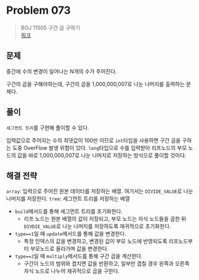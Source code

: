 # Problem 073

> BOJ 11505 구간 곱 구하기
> <br/>
> [링크](https://www.acmicpc.net/problem/11505)

## 문제

중간에 수의 변경이 일어나는 N개의 수가 주어진다.

구간의 곱을 구해야하는데, 구간의 곱을 1,000,000,007로 나눈 나머지를 출력하는 문제다.

## 풀이

`세그먼트 트리`를 구현해 풀이할 수 있다.

입력값으로 주어지는 수의 최댓값이 100만 이므로 `int`타입을 사용하면 구간 곱을 구하는 도중 OverFlow 발생 위험이 있다. `long`타입으로 수를 입력받아 리프노드의 부모 노드의 값을 바로 1,000,000,007로 나눈
나머지로 저장하는 방식으로 풀이할 것이다.

## 해결 전략

`array`: 입력으로 주어진 원본 데이터를 저장하는 배열. 여기서는 `DIVIDE_VALUE`로 나눈 나머지를 저장한다.
`tree`: 세그먼트 트리를 저장하는 배열

- `build`메서드를 통해 세그먼트 트리를 초기화한다.
    - 리프 노드는 원본 배열의 값이 저장되고, 부모 노드는 자식 노드들을 곱한 뒤 `DIVDIE_VALUE`로 나눈 나머지를 저장하도록 재귀적으로 초기화한다.
- `type==1`일 때 `update`메서드를 통해 값을 변경한다.
    - 특정 인덱스의 값을 변경하고, 변경된 값이 부모 노드에 반영되도록 리프노드부터 부모노드로 올라가며 값을 변경한다.
- `type==2`일 때 `multiply`메서드를 통해 구간 곱을 계산한다.
    - 구간이 노드의 범위와 겹치면 값을 반환하고, 일부만 겹칠 경우 왼쪽과 오른쪽 자식 노드로 나누어 재귀적으로 곱을 구한다.
